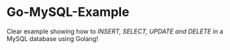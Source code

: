 # Go-MySQL-Example
Clear example showing how to *INSERT, SELECT, UPDATE and DELETE* in a MySQL database using Golang!
